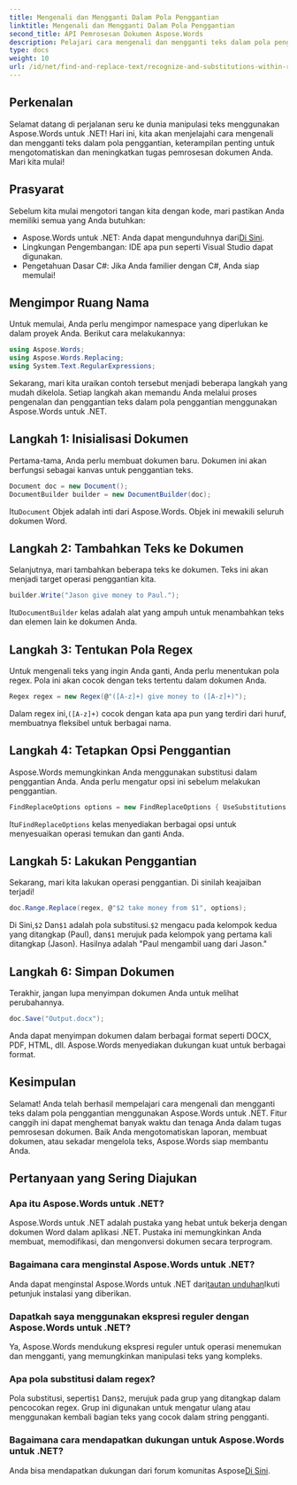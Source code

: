 ```yaml
---
title: Mengenali dan Mengganti Dalam Pola Penggantian
linktitle: Mengenali dan Mengganti Dalam Pola Penggantian
second_title: API Pemrosesan Dokumen Aspose.Words
description: Pelajari cara mengenali dan mengganti teks dalam pola penggantian menggunakan Aspose.Words untuk .NET. Panduan langkah demi langkah dengan contoh terperinci.
type: docs
weight: 10
url: /id/net/find-and-replace-text/recognize-and-substitutions-within-replacement-patterns/
---
```

## Perkenalan

Selamat datang di perjalanan seru ke dunia manipulasi teks menggunakan Aspose.Words untuk .NET! Hari ini, kita akan menjelajahi cara mengenali dan mengganti teks dalam pola penggantian, keterampilan penting untuk mengotomatiskan dan meningkatkan tugas pemrosesan dokumen Anda. Mari kita mulai!

## Prasyarat

Sebelum kita mulai mengotori tangan kita dengan kode, mari pastikan Anda memiliki semua yang Anda butuhkan:

-  Aspose.Words untuk .NET: Anda dapat mengunduhnya dari[Di Sini](https://releases.aspose.com/words/net/).
- Lingkungan Pengembangan: IDE apa pun seperti Visual Studio dapat digunakan.
- Pengetahuan Dasar C#: Jika Anda familier dengan C#, Anda siap memulai!

## Mengimpor Ruang Nama

Untuk memulai, Anda perlu mengimpor namespace yang diperlukan ke dalam proyek Anda. Berikut cara melakukannya:

```csharp
using Aspose.Words;
using Aspose.Words.Replacing;
using System.Text.RegularExpressions;
```

Sekarang, mari kita uraikan contoh tersebut menjadi beberapa langkah yang mudah dikelola. Setiap langkah akan memandu Anda melalui proses pengenalan dan penggantian teks dalam pola penggantian menggunakan Aspose.Words untuk .NET.

## Langkah 1: Inisialisasi Dokumen

Pertama-tama, Anda perlu membuat dokumen baru. Dokumen ini akan berfungsi sebagai kanvas untuk penggantian teks.

```csharp
Document doc = new Document();
DocumentBuilder builder = new DocumentBuilder(doc);
```

 Itu`Document` Objek adalah inti dari Aspose.Words. Objek ini mewakili seluruh dokumen Word.

## Langkah 2: Tambahkan Teks ke Dokumen

Selanjutnya, mari tambahkan beberapa teks ke dokumen. Teks ini akan menjadi target operasi penggantian kita.

```csharp
builder.Write("Jason give money to Paul.");
```

 Itu`DocumentBuilder` kelas adalah alat yang ampuh untuk menambahkan teks dan elemen lain ke dokumen Anda.

## Langkah 3: Tentukan Pola Regex

Untuk mengenali teks yang ingin Anda ganti, Anda perlu menentukan pola regex. Pola ini akan cocok dengan teks tertentu dalam dokumen Anda.

```csharp
Regex regex = new Regex(@"([A-z]+) give money to ([A-z]+)");
```

 Dalam regex ini,`([A-z]+)` cocok dengan kata apa pun yang terdiri dari huruf, membuatnya fleksibel untuk berbagai nama.

## Langkah 4: Tetapkan Opsi Penggantian

Aspose.Words memungkinkan Anda menggunakan substitusi dalam penggantian Anda. Anda perlu mengatur opsi ini sebelum melakukan penggantian.

```csharp
FindReplaceOptions options = new FindReplaceOptions { UseSubstitutions = true };
```

 Itu`FindReplaceOptions` kelas menyediakan berbagai opsi untuk menyesuaikan operasi temukan dan ganti Anda.

## Langkah 5: Lakukan Penggantian

Sekarang, mari kita lakukan operasi penggantian. Di sinilah keajaiban terjadi!

```csharp
doc.Range.Replace(regex, @"$2 take money from $1", options);
```

 Di Sini,`$2` Dan`$1` adalah pola substitusi.`$2` mengacu pada kelompok kedua yang ditangkap (Paul), dan`$1` merujuk pada kelompok yang pertama kali ditangkap (Jason). Hasilnya adalah "Paul mengambil uang dari Jason."

## Langkah 6: Simpan Dokumen

Terakhir, jangan lupa menyimpan dokumen Anda untuk melihat perubahannya.

```csharp
doc.Save("Output.docx");
```

Anda dapat menyimpan dokumen dalam berbagai format seperti DOCX, PDF, HTML, dll. Aspose.Words menyediakan dukungan kuat untuk berbagai format.

## Kesimpulan

Selamat! Anda telah berhasil mempelajari cara mengenali dan mengganti teks dalam pola penggantian menggunakan Aspose.Words untuk .NET. Fitur canggih ini dapat menghemat banyak waktu dan tenaga Anda dalam tugas pemrosesan dokumen. Baik Anda mengotomatiskan laporan, membuat dokumen, atau sekadar mengelola teks, Aspose.Words siap membantu Anda.

## Pertanyaan yang Sering Diajukan

### Apa itu Aspose.Words untuk .NET?
Aspose.Words untuk .NET adalah pustaka yang hebat untuk bekerja dengan dokumen Word dalam aplikasi .NET. Pustaka ini memungkinkan Anda membuat, memodifikasi, dan mengonversi dokumen secara terprogram.

### Bagaimana cara menginstal Aspose.Words untuk .NET?
 Anda dapat menginstal Aspose.Words untuk .NET dari[tautan unduhan](https://releases.aspose.com/words/net/)Ikuti petunjuk instalasi yang diberikan.

### Dapatkah saya menggunakan ekspresi reguler dengan Aspose.Words untuk .NET?
Ya, Aspose.Words mendukung ekspresi reguler untuk operasi menemukan dan mengganti, yang memungkinkan manipulasi teks yang kompleks.

### Apa pola substitusi dalam regex?
 Pola substitusi, seperti`$1` Dan`$2`, merujuk pada grup yang ditangkap dalam pencocokan regex. Grup ini digunakan untuk mengatur ulang atau menggunakan kembali bagian teks yang cocok dalam string pengganti.

### Bagaimana cara mendapatkan dukungan untuk Aspose.Words untuk .NET?
 Anda bisa mendapatkan dukungan dari forum komunitas Aspose[Di Sini](https://forum.aspose.com/c/words/8).
